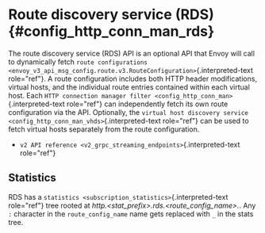 Route discovery service (RDS) {#config_http_conn_man_rds}
=============================

The route discovery service (RDS) API is an optional API that Envoy will
call to dynamically fetch
`route configurations <envoy_v3_api_msg_config.route.v3.RouteConfiguration>`{.interpreted-text
role="ref"}. A route configuration includes both HTTP header
modifications, virtual hosts, and the individual route entries contained
within each virtual host. Each
`HTTP connection manager filter <config_http_conn_man>`{.interpreted-text
role="ref"} can independently fetch its own route configuration via the
API. Optionally, the
`virtual host discovery service <config_http_conn_man_vhds>`{.interpreted-text
role="ref"} can be used to fetch virtual hosts separately from the route
configuration.

-   `v2 API reference <v2_grpc_streaming_endpoints>`{.interpreted-text
    role="ref"}

Statistics
----------

RDS has a `statistics <subscription_statistics>`{.interpreted-text
role="ref"} tree rooted at
*http.\<stat\_prefix\>.rds.\<route\_config\_name\>.*. Any `:` character
in the `route_config_name` name gets replaced with `_` in the stats
tree.
